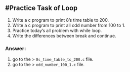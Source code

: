 ## #Practice Task of Loop
1. Write a c program to print 8’s time table to 200.
2. Write a c program to print all odd number from 100 to 1.
3. Practice today’s all problem with while loop.
4. Write the differences between break and continue.


### Answer:
1. go to the > `8s_time_table_to_200.c` file.
2. go to the > `odd_number_100_1.c` file.